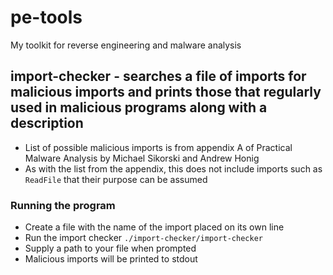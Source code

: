 # pe-tools

My toolkit for reverse engineering and malware analysis

## import-checker - searches a file of imports for malicious imports and prints those that regularly used in malicious programs along with a description
* List of possible malicious imports is from appendix A of Practical Malware Analysis by Michael Sikorski and Andrew Honig
* As with the list from the appendix, this does not include imports such as `ReadFile` that their purpose can be assumed

### Running the program
* Create a file with the name of the import placed on its own line
* Run the import checker `./import-checker/import-checker`
* Supply a path to your file when prompted
* Malicious imports will be printed to stdout
